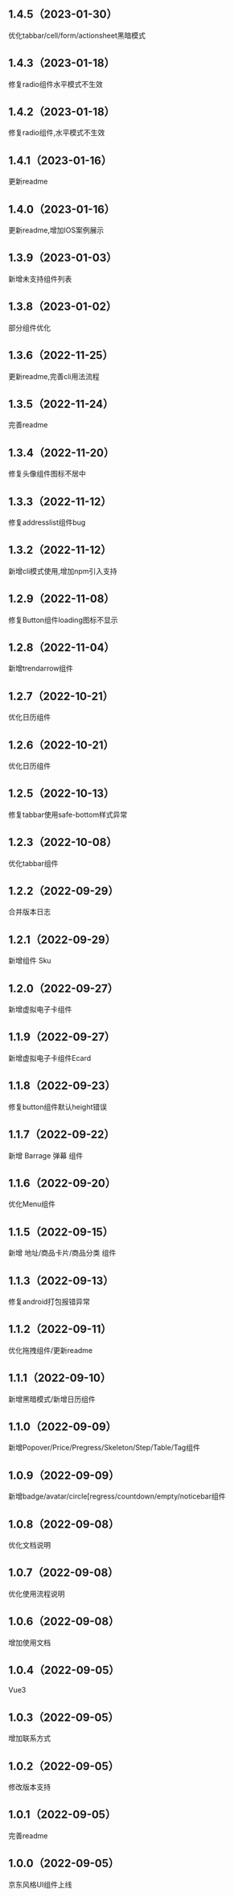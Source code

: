 ## 1.4.5（2023-01-30）
优化tabbar/cell/form/actionsheet黑暗模式
## 1.4.3（2023-01-18）
修复radio组件水平模式不生效
## 1.4.2（2023-01-18）
修复radio组件,水平模式不生效
## 1.4.1（2023-01-16）
更新readme
## 1.4.0（2023-01-16）
更新readme,增加IOS案例展示
## 1.3.9（2023-01-03）
新增未支持组件列表
## 1.3.8（2023-01-02）
部分组件优化
## 1.3.6（2022-11-25）
更新readme,完善cli用法流程
## 1.3.5（2022-11-24）
完善readme
## 1.3.4（2022-11-20）
修复头像组件图标不居中
## 1.3.3（2022-11-12）
修复addresslist组件bug
## 1.3.2（2022-11-12）
新增cli模式使用,增加npm引入支持
## 1.2.9（2022-11-08）
修复Button组件loading图标不显示
## 1.2.8（2022-11-04）
新增trendarrow组件
## 1.2.7（2022-10-21）
优化日历组件
## 1.2.6（2022-10-21）
优化日历组件
## 1.2.5（2022-10-13）
修复tabbar使用safe-bottom样式异常
## 1.2.3（2022-10-08）
优化tabbar组件
## 1.2.2（2022-09-29）
合并版本日志
## 1.2.1（2022-09-29）
新增组件 Sku
## 1.2.0（2022-09-27）
新增虚拟电子卡组件
## 1.1.9（2022-09-27）
新增虚拟电子卡组件Ecard
## 1.1.8（2022-09-23）
修复button组件默认height错误
## 1.1.7（2022-09-22）
新增 Barrage 弹幕 组件
## 1.1.6（2022-09-20）
优化Menu组件
## 1.1.5（2022-09-15）
新增 地址/商品卡片/商品分类 组件
## 1.1.3（2022-09-13）
修复android打包报错异常
## 1.1.2（2022-09-11）
优化拖拽组件/更新readme
## 1.1.1（2022-09-10）
新增黑暗模式/新增日历组件
## 1.1.0（2022-09-09）
新增Popover/Price/Pregress/Skeleton/Step/Table/Tag组件
## 1.0.9（2022-09-09）
新增badge/avatar/circle[regress/countdown/empty/noticebar组件
## 1.0.8（2022-09-08）
优化文档说明
## 1.0.7（2022-09-08）
优化使用流程说明
## 1.0.6（2022-09-08）
增加使用文档
## 1.0.4（2022-09-05）
Vue3
## 1.0.3（2022-09-05）
增加联系方式
## 1.0.2（2022-09-05）
修改版本支持
## 1.0.1（2022-09-05）
完善readme
## 1.0.0（2022-09-05）
京东风格UI组件上线

